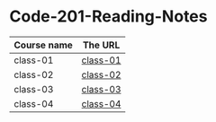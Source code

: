 # Code-201-Reading-Notes

Course name	    |   The URL
-----------     |   -------
class-01        |  [class-01](https://github.com/shokreabozahra/Code-201-Reading-Notes/blob/main/class-01.md)
class-02        |  [class-02](class-02.md)
class-03        |  [class-03](class-03.md)
class-04        |  [class-04](class-04.md)